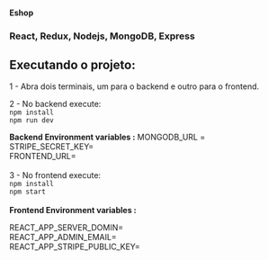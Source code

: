 #### Eshop

### React, Redux, Nodejs, MongoDB, Express

## Executando o projeto:

1 - Abra dois terminais, um para o backend e outro para o frontend.

2 - No backend execute: 
<br>
``` npm install ``` 
<br>
``` npm run dev ``` 
<br>

**Backend Environment variables :**
MONGODB_URL =
<br>
STRIPE_SECRET_KEY=
<br>
FRONTEND_URL=
<br>
<br>
3 - No frontend execute: 
<br>
``` npm install ``` 
<br>
``` npm start ```
<br>
<br>
**Frontend Environment variables :**

REACT_APP_SERVER_DOMIN=
<br>
REACT_APP_ADMIN_EMAIL=
<br>
REACT_APP_STRIPE_PUBLIC_KEY=
<br>
